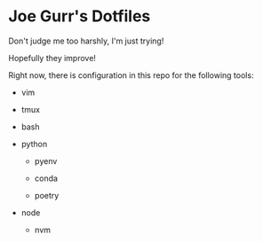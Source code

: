 # Joe Gurr's Dotfiles

Don't judge me too harshly, I'm just trying!

Hopefully they improve!

Right now, there is configuration in this repo for the following tools:

* vim

* tmux

* bash

* python

  * pyenv

  * conda

  * poetry

* node

  * nvm
